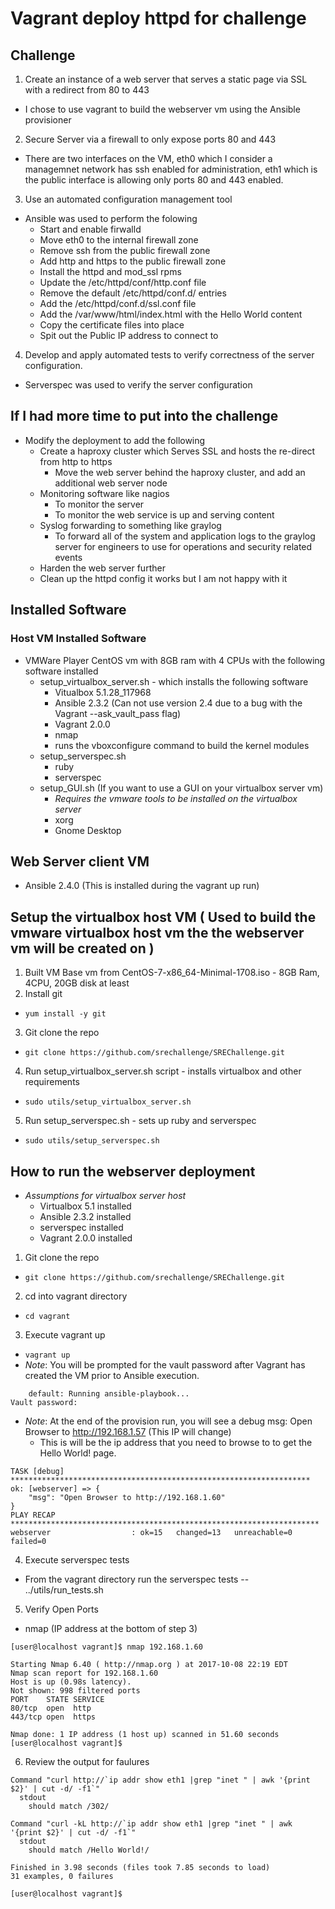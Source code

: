 # Vagrant deploy httpd for challenge


## Challenge
1. Create an instance of a web server that serves a static page via SSL with a redirect from 80 to 443
- I chose to use vagrant to build the webserver vm using the Ansible provisioner

2. Secure Server via a firewall to only expose ports 80 and 443
- There are two interfaces on the VM, eth0 which I consider a managemnet network has ssh enabled for administration, eth1 which is the public interface is allowing only ports 80 and 443 enabled.

3. Use an automated configuration management tool
- Ansible was used to perform the folowing
  - Start and enable firwalld
  - Move eth0 to the internal firewall zone
  - Remove ssh from the public firewall zone
  - Add http and https to the public firewall zone
  - Install the httpd and mod_ssl rpms
  - Update the /etc/httpd/conf/http.conf file
  - Remove the default /etc/httpd/conf.d/ entries
  - Add the /etc/httpd/conf.d/ssl.conf file
  - Add the /var/www/html/index.html with the Hello World content
  - Copy the certificate files into place
  - Spit out the Public IP address to connect to

4. Develop and apply automated tests to verify correctness of the server configuration.
- Serverspec was used to verify the server configuration

## If I had more time to put into the challenge
- Modify the deployment to add the following
  - Create a haproxy cluster which Serves SSL and hosts the re-direct from http to https
    - Move the web server behind the haproxy cluster, and add an additional web server node
  - Monitoring software like nagios
    - To monitor the server
    - To monitor the web service is up and serving content
  - Syslog forwarding to something like graylog
    - To forward all of the system and application logs to the graylog server for engineers to use for operations and security related events
  - Harden the web server further
  - Clean up the httpd config it works but I am not happy with it

## Installed Software
### Host VM Installed Software
- VMWare Player CentOS vm with 8GB ram with 4 CPUs with the following software installed
  - setup_virtualbox_server.sh  - which installs the following software
    - Vitualbox 5.1.28_117968
    - Ansible 2.3.2 (Can not use version 2.4 due to a bug with the Vagrant --ask_vault_pass flag)
    - Vagrant 2.0.0
    - nmap
    - runs the vboxconfigure command to build the kernel modules
  - setup_serverspec.sh
    - ruby
    - serverspec
  - setup_GUI.sh (If you want to use a GUI on your virtualbox server vm)
    - *Requires the vmware tools to be installed on the virtualbox server*
    - xorg
    - Gnome Desktop
  
## Web Server client VM
- Ansible 2.4.0 (This is installed during the vagrant up run)

## Setup the virtualbox host VM ( Used to build the vmware virtualbox host vm the the webserver vm will be created on )
1. Built VM Base vm from CentOS-7-x86_64-Minimal-1708.iso - 8GB Ram, 4CPU, 20GB disk at least
2. Install git 
- ```yum install -y git```
3. Git clone the repo
- ```git clone https://github.com/srechallenge/SREChallenge.git```
4. Run setup_virtualbox_server.sh script - installs virtualbox and other requirements
- ``` sudo utils/setup_virtualbox_server.sh ```
5. Run setup_serverspec.sh - sets up ruby and serverspec
- ``` sudo utils/setup_serverspec.sh ```

## How to run the webserver deployment
- *Assumptions for virtualbox server host* 
  - Virtualbox 5.1 installed
  - Ansible 2.3.2 installed
  - serverspec installed
  - Vagrant 2.0.0 installed
1. Git clone the repo
- ```git clone https://github.com/srechallenge/SREChallenge.git```
2. cd into vagrant directory
- ``` cd vagrant ```
3. Execute vagrant up
-  ``` vagrant up ```
- *Note*: You will be prompted for the vault password after Vagrant has created the VM prior to Ansible execution.
```
    default: Running ansible-playbook...
Vault password: 
```
- *Note*: At the end of the provision run, you will see a debug msg: Open Browser to http://192.168.1.57 (This IP will change)
  - This is will be the ip address that you need to browse to to get the Hello World! page.
```
TASK [debug] *******************************************************************
ok: [webserver] => {
    "msg": "Open Browser to http://192.168.1.60"
}
PLAY RECAP *********************************************************************
webserver                  : ok=15   changed=13   unreachable=0    failed=0   
```
4. Execute serverspec tests
- From the vagrant directory run the serverspec tests
-- ../utils/run_tests.sh
5. Verify Open Ports
- nmap (IP address at the bottom of step 3)
```
[user@localhost vagrant]$ nmap 192.168.1.60

Starting Nmap 6.40 ( http://nmap.org ) at 2017-10-08 22:19 EDT
Nmap scan report for 192.168.1.60
Host is up (0.98s latency).
Not shown: 998 filtered ports
PORT    STATE SERVICE
80/tcp  open  http
443/tcp open  https

Nmap done: 1 IP address (1 host up) scanned in 51.60 seconds
[user@localhost vagrant]$ 
 ```
6. Review the output for faulures
```
Command "curl http://`ip addr show eth1 |grep "inet " | awk '{print $2}' | cut -d/ -f1`"
  stdout
    should match /302/

Command "curl -kL http://`ip addr show eth1 |grep "inet " | awk '{print $2}' | cut -d/ -f1`"
  stdout
    should match /Hello World!/

Finished in 3.98 seconds (files took 7.85 seconds to load)
31 examples, 0 failures

[user@localhost vagrant]$ 

```

